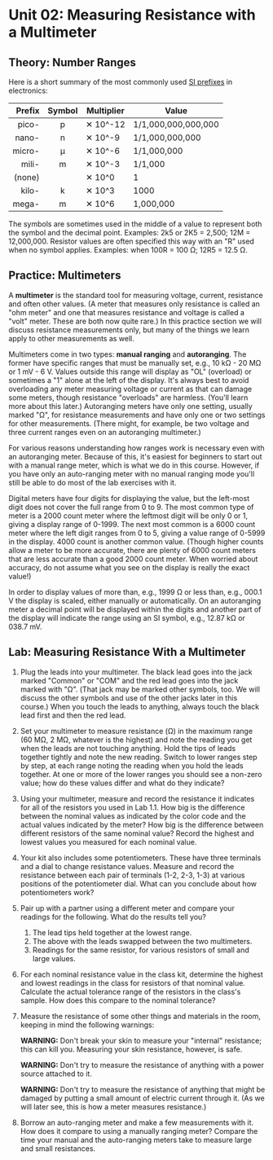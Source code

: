 Unit 02: Measuring Resistance with a Multimeter
===============================================

Theory: Number Ranges
---------------------

Here is a short summary of the most commonly used [SI prefixes][SI] in
electronics:


| Prefix | Symbol | Multiplier | Value
| ------:|:------:| ---------- | -----------
| pico-  | p      | ✕ 10^-12   | 1/1,000,000,000,000
| nano-  | n      | ✕ 10^-9    | 1/1,000,000,000
| micro- | µ      | ✕ 10^-6    | 1/1,000,000
| mili-  | m      | ✕ 10^-3    | 1/1,000
| (none) |        | ✕ 10^0     | 1
| kilo-  | k      | ✕ 10^3     | 1000
| mega-  | m      | ✕ 10^6     | 1,000,000


The symbols are sometimes used in the middle of a value to represent
both the symbol and the decimal point. Examples: 2k5 or 2K5 = 2,500;
12M = 12,000,000. Resistor values are often specified this way with an
"R" used when no symbol applies. Examples: when 100R = 100 Ω;  12R5 =
12.5 Ω.

[SI]: https://en.wikipedia.org/wiki/Metric_prefix


Practice: Multimeters
---------------------

A **multimeter** is the standard tool for measuring voltage, current,
resistance and often other values. (A meter that measures only
resistance is called an "ohm meter" and one that measures resistance
and voltage is called a "volt" meter. These are both now quite rare.)
In this practice section we will discuss resistance measurements only,
but many of the things we learn apply to other measurements as well.

Multimeters come in two types: **manual ranging** and **autoranging**.
The former have specific ranges that must be manually set,
e.g., 10 kΩ - 20 MΩ or 1 mV - 6 V. Values outside this range will
display as "OL" (overload) or sometimes a "1" alone at the left of the
display. It's always best to avoid overloading any meter measuring
voltage or current as that can damage some meters, though resistance
"overloads" are harmless. (You'll learn more about this later.)
Autoranging meters have only one setting, usually marked "Ω", for
resistance measurements and have only one or two settings for other
measurements. (There might, for example, be two voltage and three
current ranges even on an autoranging multimeter.)

For various reasons understanding how ranges work is necessary even
with an autoranging meter. Because of this, it's easiest for beginners
to start out with a manual range meter, which is what we do in this
course. However, if you have only an auto-ranging meter with no manual
ranging mode you'll still be able to do most of the lab exercises with
it.

Digital meters have four digits for displaying the value, but the
left-most digit does not cover the full range from 0 to 9. The most
common type of meter is a 2000 count meter where the leftmost digit
will be only 0 or 1, giving a display range of 0-1999. The next most
common is a 6000 count meter where the left digit ranges from 0 to 5,
giving a value range of 0-5999 in the display. 4000 count is another
common value. (Though higher counts allow a meter to be more accurate,
there are plenty of 6000 count meters that are less accurate than a
good 2000 count meter. When worried about accuracy, do not assume what
you see on the display is really the exact value!)

In order to display values of more than, e.g., 1999 Ω or less than,
e.g., 000.1 V the display is scaled, either manually or automatically.
On an autoranging meter a decimal point will be displayed within the
digits and another part of the display will indicate the range using
an SI symbol,  e.g., 12.87 kΩ or 038.7 mV.


Lab: Measuring Resistance With a Multimeter
-------------------------------------------

1. Plug the leads into your multimeter. The black lead goes into the
   jack marked "Common" or "COM" and the red lead goes into the jack
   marked with "Ω". (That jack may be marked other symbols, too. We
   will discuss the other symbols and use of the other jacks later in
   this course.) When you touch the leads to anything, always touch
   the black lead first and then the red lead.

2. Set your multimeter to measure resistance (Ω) in the maximum range
   (60 MΩ, 2 MΩ, whatever is the highest) and note the reading you get
   when the leads are not touching anything. Hold the tips of leads
   together tightly and note the new reading. Switch to lower ranges
   step by step, at each range noting the reading when you hold the
   leads together. At one or more of the lower ranges you should see a
   non-zero value; how do these values differ and what do they
   indicate?

3. Using your multimeter, measure and record the resistance it
   indicates for all of the resistors you used in Lab 1.1. How big is
   the difference between the nominal values as indicated by the color
   code and the actual values indicated by the meter? How big is the
   difference between different resistors of the same nominal value?
   Record the highest and lowest values you measured for each nominal
   value.

4. Your kit also includes some potentiometers. These have three
   terminals and a dial to change resistance values. Measure and
   record the resistance between each pair of terminals (1-2, 2-3,
   1-3) at various positions of the potentiometer dial. What can you
   conclude about how potentiometers work?

5. Pair up with a partner using a different meter and compare your
   readings for the following. What do the results tell you?

    1. The lead tips held together at the lowest range.
    2. The above with the leads swapped between the two multimeters.
    3. Readings for the same resistor, for various resistors of small
       and large values.

6. For each nominal resistance value in the class kit, determine the
   highest and lowest readings in the class for resistors of that
   nominal value. Calculate the actual tolerance range of the
   resistors in the class's sample. How does this compare to the
   nominal tolerance?

7. Measure the resistance of some other things and materials in the
   room, keeping in mind the following warnings:

    **WARNING:** Don't break your skin to measure your "internal"
    resistance; this can kill you. Measuring your skin resistance,
    however, is safe.

    **WARNING:** Don't try to measure the resistance of anything with a
    power source attached to it.

    **WARNING:** Don't try to measure the resistance of anything that
    might be damaged by putting a small amount of electric current
    through it. (As we will later see, this is how a meter measures
    resistance.)

8. Borrow an auto-ranging meter and make a few measurements with it.
   How does it compare to using a manually ranging meter? Compare the
   time your manual and the auto-ranging meters take to measure large
   and small resistances.
